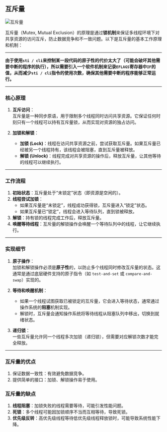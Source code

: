 ## 互斥量

![互斥量](../images/互斥量.svg)

互斥量（Mutex, Mutual Exclusion）的原理是通过**锁机制**来保证多线程环境下对共享资源的访问互斥，防止数据竞争和不一致问题。以下是互斥量的基本工作原理和机制：

---

**由于使用`sti / cli`来控制某一段代码的原子性的代价太大了（可能会破坏其他需要中断的程序的执行），所以需要引入一个软件机制来记录`EFLAGS`寄存器中`IF`的值，从而减少`sti / cli`指令的使用次数，确保其他需要中断的程序能够正常运行。**

---

### **核心原理**
1. **互斥访问**：  
   互斥量是一种同步原语，用于限制多个线程同时访问共享资源。它保证任何时刻只有一个线程可以持有互斥量锁，从而实现对资源的独占访问。

2. **加锁和解锁**：  
   - **加锁 (Lock)**：线程在访问共享资源之前，尝试获取互斥量。如果互斥量已经被另一个线程持有，该线程会被阻塞，直到互斥量被释放。
   - **解锁 (Unlock)**：线程完成对共享资源的操作后，释放互斥量，让其他等待的线程可以继续执行。

---

### **工作流程**
1. **初始状态**：互斥量处于“未锁定”状态（即资源是空闲的）。
2. **线程尝试加锁**：  
   - 如果互斥量是“未锁定”，线程成功获得锁，互斥量进入“锁定”状态。
   - 如果互斥量已“锁定”，线程会进入等待队列，直到锁被释放。
3. **解锁**：持有锁的线程完成工作后，释放互斥量。
4. **唤醒等待线程**：互斥量的解锁操作会唤醒一个等待队列中的线程，让它继续执行。

---

### **实现细节**
1. **原子操作**：  
   加锁和解锁操作必须是**原子性**的，以防止多个线程同时修改互斥量的状态。这通常是通过底层硬件支持的原子指令（如 `test-and-set` 或 `compare-and-swap`）实现的。

2. **等待和唤醒机制**：  
   - 如果一个线程试图获取已被锁定的互斥量，它会进入等待状态，通常通过操作系统的**阻塞**机制实现。
   - 解锁时，互斥量会通知操作系统将等待线程从阻塞队列中移出，切换到就绪状态。

3. **递归锁**：  
   一些互斥量允许同一个线程多次加锁（递归锁），但需要对应解锁次数才能完全释放。

---

### **互斥量的优点**
1. 保证数据一致性：有效避免数据竞争。
2. 提供简单的接口：加锁、解锁操作易于使用。

### **互斥量的缺点**
1. **线程阻塞**：加锁失败的线程需要等待，可能引发性能问题。
2. **死锁**：多个线程可能因加锁顺序不当而互相等待，导致死锁。
3. **优先级反转**：高优先级线程等待低优先级线程释放锁时，可能导致系统性能下降。